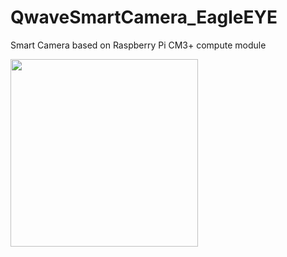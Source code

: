 # QwaveSmartCamera_EagleEYE
 Smart Camera based on Raspberry Pi CM3+ compute module

<img src="https://github.com/QWaveSystems/QwaveSmartCamera_EagleEYE/blob/master/EagleEYE_000.png" height="300">
